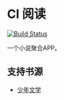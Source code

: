 # Cl 阅读
[![Build Status](https://travis-ci.com/cildhdi/ClReader.svg?token=kKY3Hs2CnyW2AqbwtmzY&branch=master)](https://travis-ci.com/cildhdi/ClReader)

一个小说聚合APP。

## 支持书源
- [少年文学](https://www.snwx8.com/)
